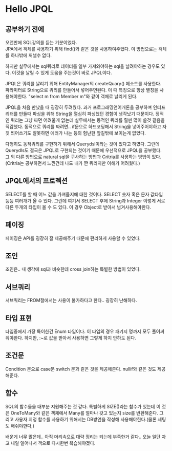 # Hello JPQL

## 공부하기 전에

오랜만에 SQL강의를 듣는 기분이었다.  
JPA에서 객체를 사용하기 위해 find()와 같은 것을 사용하여주었다. 이 방법으로는 객체를 하나밖에 꺼낼수 없다. 

하지만 실무에서는 sql쿼리로 데이터를 일부 가져와야하는 sql을 날려야하는 경우도 있다. 이것을 날릴 수 있게 도움을 주는것이 바로 JPQL이다.

JPQL은 쿼리를 날리기 위해 EntityManager의 createQuary() 메소드를 사용한다. 파라미터로 String으로 쿼리를 만들어서 넣어주면된다. 이 때 특징으로 항상 별칭을 사용해야한다. "select m from Member m"와 같이 객체로 날리게 된다.

JPQL을 처음 만났을 때 굉장히 두려웠다. 과거 프로그래밍언어개론을 공부하며 인터프리터를 만들때 파싱을 위해 String을 열심히 파싱했던 경험이 생각났기 때문이다. 정적인 쿼리는 그냥 짜면 어려울게 없는데 실무에서는 동적인 쿼리를 훨씬 많이 쓸것 같음을 직감했다. 동적으로 쿼리를 짜려면.. if문으로 하드코딩해서 String을 넣어주어야하고 자칫 띄어쓰기도 잘못하면 에러가 나는 등의 험난한 앞길밖에 보이는게 없었다.

다행히도 동적쿼리를 구현하기 위해서 Querydsl이라는 것이 있다고 하였다. 그런데 Querydls도 결국은 JPQL로 구현되는 것이기 때문에 우선적으로 JPQL을 공부했다. 그 외 다른 방법으로 natural sql을 구사하는 방법과 Critria를 사용하는 방법이 있다.(Critria는 공부하면서 느낀건데 나도 내가 짠 쿼리지만 이해가 어려웠다.)

## JPQL에서의 프로젝션

SELECT를 할 때 어느 값을 가져올지에 대한 것이다. SELECT 숫자 혹은 문자 값타입 등등 여러개가 올 수 있다. 그런데 여기서 SELECT 후에 String과 Integer 이렇게 서로 다른 두개의 타입이 올 수 도 있다. 이 경우 Object로 받아서 넘겨사용해야한다.

## 페이징
페이징은 API를 굉장히 잘 제공해주기 때문에 편리하게 사용할 수 있었다.  

## 조인
조인은.. 내 생각에 sql과 비슷한데 cross join하는 특별한 방법이 있었다. 

## 서브쿼리
서브쿼리는 FROM절에서는 사용이 불가하다고 한다.. 굉장히 난해하다.

## 타입 표현
타입중에서 가장 특이한건 Enum 타입이다. 이 타입의 경우 패키지 명까지 모두 풀어써줘야한다. 하지만, :~로 값을 받아서 사용하면 그렇게 하지 안하도 된다.

## 조건문
Condition 문으로 case문 switch 문과 같은 것을 제공해준다. nullif와 같은 것도 제공해준다.

## 함수
SQL의 함수들을 대부분 지원해주는 것 같다. 특별하게 SIZE()라는 함수가 있는데 이 것은 OneToMany와 같은 객체에서 Many를 얼마나 갖고 있는지 size를 반환해준다.
그리고 사용자 지정 함수를 사용하기 위해서는 DB방언을 작성해 사용해야한다.(물론 세팅도 해줘야한다,)


배운게 너무 많은데.. 아직 머리속으로 대략 정리는 되는데 부족한거 같다.. 오늘 일단 자고 내일 일어나서 책으로 다시한번 복습해야겠다.

